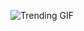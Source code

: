 
<!-- GIF_SECTION -->
![Trending GIF](https://media2.giphy.com/media/v1.Y2lkPThiYjIxNzcyMndsZ3Q0d28xd3VqdXZwdmd4a3ZyNjlyN3dycGZsa2Zha3RwZ3cydiZlcD12MV9naWZzX3NlYXJjaCZjdD1n/KEzraGlQTEHkarhUPO/giphy.gif)
<!-- END_GIF_SECTION -->
